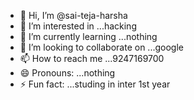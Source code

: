 - 👋 Hi, I’m @sai-teja-harsha
- 👀 I’m interested in ...hacking
- 🌱 I’m currently learning ...nothing
- 💞️ I’m looking to collaborate on ...google
- 📫 How to reach me ...9247169700
- 😄 Pronouns: ...nothing
- ⚡ Fun fact: ...studing in inter 1st year

<!---
sai-teja-harsha/sai-teja-harsha is a ✨ special ✨ repository because its `README.md` (this file) appears on your GitHub profile.
You can click the Preview link to take a look at your changes.
--->
